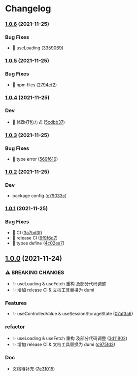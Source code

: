 # Changelog

### [1.0.6](https://www.github.com/shiheng-fe/hooks/compare/v1.0.5...v1.0.6) (2021-11-25)


### Bug Fixes

* :bug: useLoading ([3359069](https://www.github.com/shiheng-fe/hooks/commit/3359069c1b548704d584a5bc3bd278dc8effbcca))

### [1.0.5](https://www.github.com/shiheng-fe/hooks/compare/v1.0.4...v1.0.5) (2021-11-25)


### Bug Fixes

* :bug: npm files ([2794ef2](https://www.github.com/shiheng-fe/hooks/commit/2794ef2723c04ad5ad2e988c1554c79ced30a36a))

### [1.0.4](https://www.github.com/shiheng-fe/hooks/compare/v1.0.3...v1.0.4) (2021-11-25)


### Dev

* :construction_worker: 修改打包方式 ([5cdbb37](https://www.github.com/shiheng-fe/hooks/commit/5cdbb374ae7286ab2eb55cff8dc4f920fc22b7ec))

### [1.0.3](https://www.github.com/shiheng-fe/hooks/compare/v1.0.2...v1.0.3) (2021-11-25)


### Bug Fixes

* :bug: type error ([569f616](https://www.github.com/shiheng-fe/hooks/commit/569f6164d83ae6dec140150c67d46ea9a05b6dac))

### [1.0.2](https://www.github.com/shiheng-fe/hooks/compare/v1.0.1...v1.0.2) (2021-11-25)


### Dev

* package config ([c79033c](https://www.github.com/shiheng-fe/hooks/commit/c79033cae684fda54ea8e3a56f44ca4bc616eea1))

### [1.0.1](https://www.github.com/shiheng-fe/hooks/compare/v1.0.0...v1.0.1) (2021-11-25)


### Bug Fixes

* :bug: CI ([3a7bd3f](https://www.github.com/shiheng-fe/hooks/commit/3a7bd3f9b335c26250c1603fa213730d2cfa94a0))
* :bug: release CI ([9f9f6d7](https://www.github.com/shiheng-fe/hooks/commit/9f9f6d7a2bd5efa51ae4eb8f07f61f39e055d35e))
* :bug: types define ([4c02ea7](https://www.github.com/shiheng-fe/hooks/commit/4c02ea749bc53ef9ddd0585f95f7125ce77b4045))

## [1.0.0](https://www.github.com/shiheng-fe/hooks/compare/v0.0.15...v1.0.0) (2021-11-24)


### ⚠ BREAKING CHANGES

* :sparkles: useLoading & useFetch 重构 及部分代码调整
* :sparkles: 增加 release CI & 文档工具替换为 dumi

### Features

* :sparkles: useControlledValue & useSessionStorageState ([07af3a6](https://www.github.com/shiheng-fe/hooks/commit/07af3a65bfdb97032680f95e2e7b7c26a70e8ecd))


### refactor

* :sparkles: useLoading & useFetch 重构 及部分代码调整 ([3d11802](https://www.github.com/shiheng-fe/hooks/commit/3d11802416092bf160d34e8dc2df34b11a04d2a6))
* :sparkles: 增加 release CI & 文档工具替换为 dumi ([c975fd3](https://www.github.com/shiheng-fe/hooks/commit/c975fd396988f8be31a3b70949ff3abf9d293d8f))


### Doc

* 文档待补充 ([7e31015](https://www.github.com/shiheng-fe/hooks/commit/7e31015468bfeb08ba33a7fc367fd81e962c4d65))
